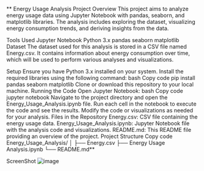 **
Energy Usage Analysis Project
Overview
This project aims to analyze energy usage data using Jupyter Notebook with pandas, seaborn, and matplotlib libraries. The analysis includes exploring the dataset, visualizing energy consumption trends, and deriving insights from the data.

Tools Used
Jupyter Notebook
Python 3.x
pandas
seaborn
matplotlib
Dataset
The dataset used for this analysis is stored in a CSV file named Energy.csv. It contains information about energy consumption over time, which will be used to perform various analyses and visualizations.

Setup
Ensure you have Python 3.x installed on your system.
Install the required libraries using the following command:
bash
Copy code
pip install pandas seaborn matplotlib
Clone or download this repository to your local machine.
Running the Code
Open Jupyter Notebook:
bash
Copy code
jupyter notebook
Navigate to the project directory and open the Energy_Usage_Analysis.ipynb file.
Run each cell in the notebook to execute the code and see the results.
Modify the code or visualizations as needed for your analysis.
Files in the Repository
Energy.csv: CSV file containing the energy usage data.
Energy_Usage_Analysis.ipynb: Jupyter Notebook file with the analysis code and visualizations.
README.md: This README file providing an overview of the project.
Project Structure
Copy code
Energy_Usage_Analysis/
│
├── Energy.csv
├── Energy Usage Analysis.ipynb
└── README.md**

ScreenShot 
![image](https://github.com/jatin251/Energy-Usage-Anayslis-/assets/96869090/182f6de9-f6f6-424a-9bac-8d717c7f03cc)
